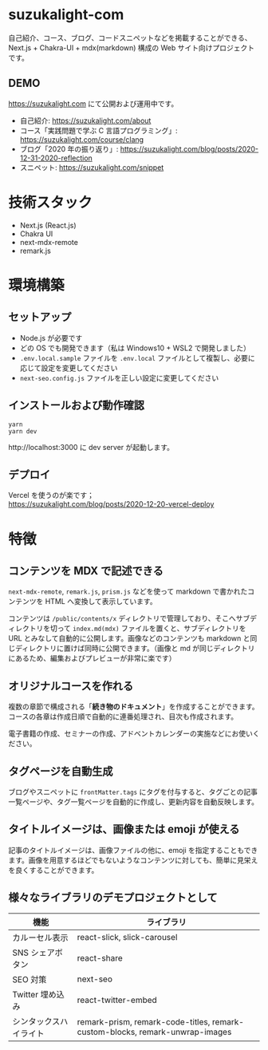 # suzukalight-com

自己紹介、コース、ブログ、コードスニペットなどを掲載することができる、Next.js + Chakra-UI + mdx(markdown) 構成の Web サイト向けプロジェクトです。

## DEMO

https://suzukalight.com にて公開および運用中です。

- 自己紹介: https://suzukalight.com/about
- コース「実践問題で学ぶ C 言語プログラミング」: https://suzukalight.com/course/clang
- ブログ「2020 年の振り返り」: https://suzukalight.com/blog/posts/2020-12-31-2020-reflection
- スニペット: https://suzukalight.com/snippet

# 技術スタック

- Next.js (React.js)
- Chakra UI
- next-mdx-remote
- remark.js

# 環境構築

## セットアップ

- Node.js が必要です
- どの OS でも開発できます（私は Windows10 + WSL2 で開発しました）
- `.env.local.sample` ファイルを `.env.local` ファイルとして複製し、必要に応じて設定を変更してください
- `next-seo.config.js` ファイルを正しい設定に変更してください

## インストールおよび動作確認

```
yarn
yarn dev
```

http://localhost:3000 に dev server が起動します。

## デプロイ

Vercel を使うのが楽です；  
https://suzukalight.com/blog/posts/2020-12-20-vercel-deploy

# 特徴

## コンテンツを MDX で記述できる

`next-mdx-remote`, `remark.js`, `prism.js` などを使って markdown で書かれたコンテンツを HTML へ変換して表示しています。

コンテンツは `/public/contents/x` ディレクトリで管理しており、そこへサブディレクトリを切って `index.md(mdx)` ファイルを置くと、サブディレクトリを URL とみなして自動的に公開します。画像などのコンテンツも markdown と同じディレクトリに置けば同時に公開できます。（画像と md が同じディレクトリにあるため、編集およびプレビューが非常に楽です）

## オリジナルコースを作れる

複数の章節で構成される「**続き物のドキュメント**」を作成することができます。コースの各章は作成日順で自動的に連番処理され、目次も作成されます。

電子書籍の作成、セミナーの作成、アドベントカレンダーの実施などにお使いください。

## タグページを自動生成

ブログやスニペットに `frontMatter.tags` にタグを付与すると、タグごとの記事一覧ページや、タグ一覧ページを自動的に作成し、更新内容を自動反映します。

## タイトルイメージは、画像または emoji が使える

記事のタイトルイメージは、画像ファイルの他に、emoji を指定することもできます。画像を用意するほどでもないようなコンテンツに対しても、簡単に見栄えを良くすることができます。

## 様々なライブラリのデモプロジェクトとして

| 機能                   | ライブラリ                                                                   |
| ---------------------- | ---------------------------------------------------------------------------- |
| カルーセル表示         | react-slick, slick-carousel                                                  |
| SNS シェアボタン       | react-share                                                                  |
| SEO 対策               | next-seo                                                                     |
| Twitter 埋め込み       | react-twitter-embed                                                          |
| シンタックスハイライト | remark-prism, remark-code-titles, remark-custom-blocks, remark-unwrap-images |
